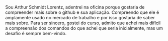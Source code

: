 Sou Arthur Schmidt Lorentz, adentrei na oficina porque gostaria de compreender mais sobre o github e sua aplicação. Compreendo que ele é amplamente usado no mercado de trabalho e por isso gostaria de saber mais sobre. Para ser sincero, gostei do curso, admito que achei mais difícil a compreensão dos comandos do que achei que seria inicialmente, mas um desafio é sempre bem-vindo.
